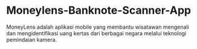 # Moneylens-Banknote-Scanner-App
MoneyLens adalah aplikasi mobile yang membantu wisatawan mengenali dan mengidentifikasi uang kertas dari berbagai negara melalui teknologi pemindaian kamera.
